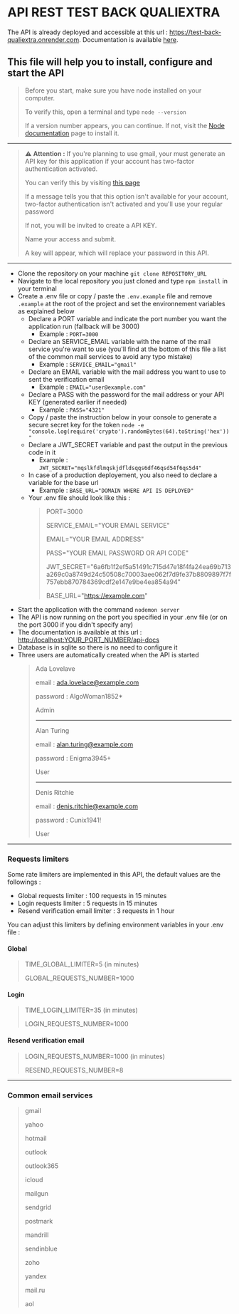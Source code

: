 # API REST TEST BACK QUALIEXTRA

The API is already deployed and accessible at this url : <https://test-back-qualiextra.onrender.com>. Documentation is available [here](https://test-back-qualiextra.onrender.com).

## This file will help you to install, configure and start the API

>Before you start, make sure you have node installed on your computer.
>
>To verify this, open a terminal and type ```node --version```
>
>If a version number appears, you can continue. If not, visit the [Node documentation](https://nodejs.org/en/download) page to install it.
---
> ⚠️ **Attention :** If you're planning to use gmail, your must generate an API key for this application if your account has two-factor authentication activated.
>
> You can verify this by visiting [this page](https://myaccount.google.com/apppasswords?continue=https://myaccount.google.com/security?rapt%3DAEjHL4MXnhwFlGgKlBasm027Nfudp4GOPzum1vALDzjFQDAuO86_TNgNa1eCxPDuy_7HJRvutdrbS2kLJBB0Z2QNIWSQs2p3kz_zqz9fNX5mXJmyX8vKqb8&pli=1&rapt=AEjHL4N_rK06D-chHdWFYhOCLFlkmgQ6epF9a-a-M8dCKydnu92RYehxOBOrxQpm6oo9S6NWNGe5AaiAQiUPjtrH5-KFFRRm70FQs3aA87Ul5SmtgN4RXYk)
>
>If a message tells you that this option isn't available for your account, two-factor authentication isn't activated and you'll use your regular password
>
>If not, you will be invited to create a API KEY.
>
>Name your access and submit.
>
>A key will appear, which will replace your password in this API.
>
---

- Clone the repository on your machine ```git clone REPOSITORY_URL```
- Navigate to the local repository you just cloned and type ```npm install``` in your terminal
- Create a .env file or copy / paste the ```.env.example``` file and remove ```.example``` at the root of the project and set the environnement variables as explained below
  - Declare a PORT variable and indicate the port number you want the application run (fallback will be 3000)
    - Example :  ```PORT=3000```
  - Declare an SERVICE_EMAIL variable with the name of the mail service you're want to use (you'll find at the bottom of this file a list of the common mail services to avoid any typo mistake)
    - Example : ```SERVICE_EMAIL="gmail"```
  - Declare an EMAIL variable with the mail address you want to use to sent the verification email
    - Example :  ```EMAIL="user@example.com"```
  - Declare a PASS with the password for the mail address or your API KEY (generated earlier if needed)
    - Example :  ```PASS="4321"```
  - Copy / paste the instruction below in your console to generate a secure secret key for the token
    ```node -e "console.log(require('crypto').randomBytes(64).toString('hex'))"```
  - Declare a JWT_SECRET variable and past the output in the previous code in it
    - Example :  ```JWT_SECRET="mqslkfdlmqskjdfldsqqs6df46qsd54f6qs5d4"```
  - In case of a production deployement, you also need to declare a variable for the base url
    - Example : ```BASE_URL="DOMAIN WHERE API IS DEPLOYED"```
  - Your .env file should look like this :
      >
      >PORT=3000
      >
      >SERVICE_EMAIL="YOUR EMAIL SERVICE"
      >
      >EMAIL="YOUR EMAIL ADDRESS"
      >
      >PASS="YOUR EMAIL PASSWORD OR API CODE"
      >
      >JWT_SECRET="6a6fb1f2ef5a51491c715d47e18f4fa24ea69b713a269c0a8749d24c50508c70003aee062f7d9fe37b8809897f7f757ebb870784369cdf2e147e9be4ea854a94"
      >
      >BASE_URL="<https://example.com>"
      >
- Start the application with the command ```nodemon server```
- The API is now running on the port you specified in your .env file (or on the port 3000 if you didn't specify any)
- The documentation is available at this url : <http://localhost:YOUR_PORT_NUMBER/api-docs>
- Database is in sqlite so there is no need to configure it
- Three users are automatically created when the API is started
  >Ada Lovelave
  >
  >email : <ada.lovelace@example.com>
  >
  >password : AlgoWoman1852*
  >
  >Admin
  >
  >---
  >Alan Turing
  >
  >email : <alan.turing@example.com>
  >
  >password : Enigma3945+
  >
  >User
  >
  >---
  >
  >Denis Ritchie
  >
  >email : <denis.ritchie@example.com>
  >
  >password : Cunix1941!
  >
  >User

---

### Requests limiters

Some rate limiters are implemented in this API, the default values are the followings :

- Global requests limiter : 100 requests in 15 minutes
- Login requests limiter : 5 requests in 15 minutes
- Resend verification email limiter : 3 requests in 1 hour
  
You can adjust this limiters by defining environment variables in your .env file :

#### Global
>
>TIME_GLOBAL_LIMITER=5 (in minutes)
>
>GLOBAL_REQUESTS_NUMBER=1000

#### Login
>
>TIME_LOGIN_LIMITER=35 (in minutes)
>
>LOGIN_REQUESTS_NUMBER=1000

#### Resend verification email

>
>LOGIN_REQUESTS_NUMBER=1000 (in minutes)
>
>RESEND_REQUESTS_NUMBER=8

---

### Common email services

>gmail
>
>yahoo
>
>hotmail
>
>outlook
>
>outlook365
>
>icloud
>
>mailgun
>
>sendgrid
>
>postmark
>
>mandrill
>
>sendinblue
>
>zoho
>
>yandex
>
>mail.ru
>
>aol
